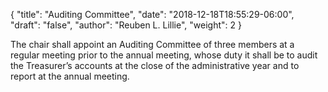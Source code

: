{
	"title": "Auditing Committee",
	"date": "2018-12-18T18:55:29-06:00",
	"draft": "false",
	"author": "Reuben L. Lillie",
	"weight": 2
}

The chair shall appoint an Auditing Committee of three members at a regular meeting prior to the annual meeting, whose duty it shall be to audit the Treasurer’s accounts at the close of the administrative year and to report at the annual meeting.

